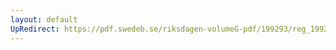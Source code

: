 ```yaml
---
layout: default
UpRedirect: https://pdf.swedeb.se/riksdagen-volumeG-pdf/199293/reg_199293/reg_199293_0178.pdf
---
```

